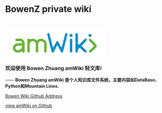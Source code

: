 # BowenZ private wiki

<br>

![欢迎使用BowenZ amWiki！](amWiki/images/logo.png "欢迎使用amWiki！")  

### 欢迎使用 Bowen Zhuang amWiki 轻文库!
—— **Bowen Zhuang amWiki 是个人知识库文件系统，主要内容如DataBase、Python和Mountain Lines.**  

[Bowen Wiki Github Address](http://zbingwen.github.io)

[view amWiki on Github](https://github.com/TevinLi/amWiki)

